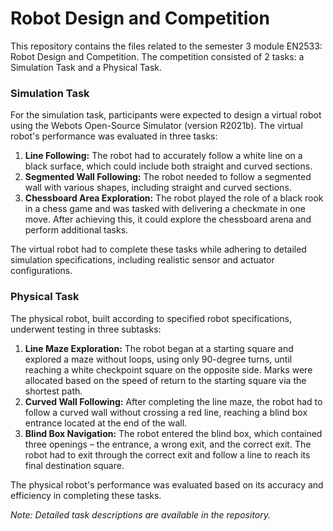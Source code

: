 # Robot Design and Competition

This repository contains the files related to the semester 3 module EN2533: Robot Design and Competition. 
The competition consisted of 2 tasks: a Simulation Task and a Physical Task.


### Simulation Task

For the simulation task, participants were expected to design a virtual robot using the Webots Open-Source Simulator (version R2021b). The virtual robot's performance was evaluated in three tasks:

1.  **Line Following:** The robot had to accurately follow a white line on a black surface, which could include both straight and curved sections.
2.  **Segmented Wall Following:** The robot needed to follow a segmented wall with various shapes, including straight and curved sections.
3.  **Chessboard Area Exploration:** The robot played the role of a black rook in a chess game and was tasked with delivering a checkmate in one move. After achieving this, it could explore the chessboard arena and perform additional tasks.

The virtual robot had to complete these tasks while adhering to detailed simulation specifications, including realistic sensor and actuator configurations.

### Physical Task

The physical robot, built according to specified robot specifications, underwent testing in three subtasks:

1.  **Line Maze Exploration:** The robot began at a starting square and explored a maze without loops, using only 90-degree turns, until reaching a white checkpoint square on the opposite side. Marks were allocated based on the speed of return to the starting square via the shortest path.
2.  **Curved Wall Following:** After completing the line maze, the robot had to follow a curved wall without crossing a red line, reaching a blind box entrance located at the end of the wall.
3.  **Blind Box Navigation:** The robot entered the blind box, which contained three openings – the entrance, a wrong exit, and the correct exit. The robot had to exit through the correct exit and follow a line to reach its final destination square.

The physical robot's performance was evaluated based on its accuracy and efficiency in completing these tasks.




_Note: Detailed task descriptions are available in the repository._
